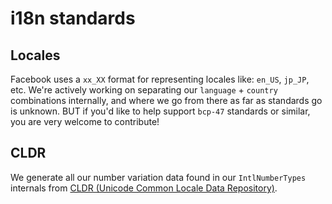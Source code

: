 # i18n standards

## Locales
Facebook uses a `xx_XX` format for representing locales like: `en_US`, `jp_JP`, etc.  We're actively working on separating our `language` + `country` combinations internally, and where we go from there as far as standards go is unknown. BUT if you'd like to help support `bcp-47` standards or similar, you are very welcome to contribute!

## CLDR
We generate all our number variation data found in our `IntlNumberTypes` internals from [CLDR (Unicode Common Locale Data Repository)](http://cldr.unicode.org/).
